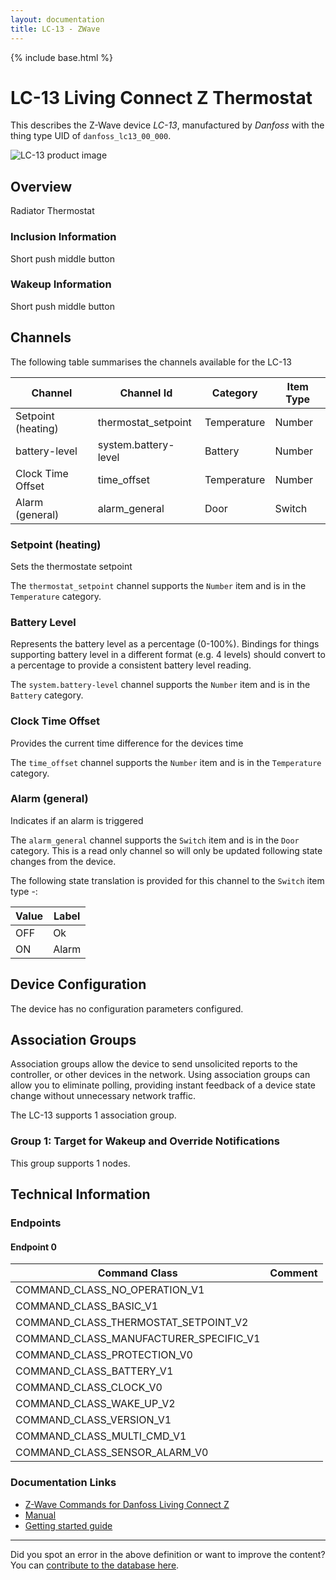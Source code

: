 ```yaml
---
layout: documentation
title: LC-13 - ZWave
---
```


{% include base.html %}

# LC-13 Living Connect Z Thermostat
This describes the Z-Wave device *LC-13*, manufactured by *Danfoss* with the thing type UID of ```danfoss_lc13_00_000```.

![LC-13 product image](https://www.cd-jackson.com/zwave_device_uploads/165/165_default.jpg)


## Overview

Radiator Thermostat

### Inclusion Information

Short push middle button

### Wakeup Information

Short push middle button

## Channels

The following table summarises the channels available for the LC-13

| Channel | Channel Id | Category | Item Type |
|---------|------------|----------|-----------|
| Setpoint (heating) | thermostat_setpoint | Temperature | Number | 
| battery-level | system.battery-level | Battery | Number |
| Clock Time Offset | time_offset | Temperature | Number | 
| Alarm (general) | alarm_general | Door | Switch | 

### Setpoint (heating)

Sets the thermostate setpoint

The ```thermostat_setpoint``` channel supports the ```Number``` item and is in the ```Temperature``` category.

### Battery Level

Represents the battery level as a percentage (0-100%). Bindings for things supporting battery level in a different format (e.g. 4 levels) should convert to a percentage to provide a consistent battery level reading.

The ```system.battery-level``` channel supports the ```Number``` item and is in the ```Battery``` category.

### Clock Time Offset

Provides the current time difference for the devices time
        

The ```time_offset``` channel supports the ```Number``` item and is in the ```Temperature``` category.

### Alarm (general)

Indicates if an alarm is triggered
        

The ```alarm_general``` channel supports the ```Switch``` item and is in the ```Door``` category. This is a read only channel so will only be updated following state changes from the device.

The following state translation is provided for this channel to the ```Switch``` item type -:

| Value | Label     |
|-------|-----------|
| OFF | Ok |
| ON | Alarm |



## Device Configuration

The device has no configuration parameters configured.

## Association Groups

Association groups allow the device to send unsolicited reports to the controller, or other devices in the network. Using association groups can allow you to eliminate polling, providing instant feedback of a device state change without unnecessary network traffic.

The LC-13 supports 1 association group.

### Group 1: Target for Wakeup and Override Notifications


This group supports 1 nodes.

## Technical Information

### Endpoints

#### Endpoint 0

| Command Class | Comment |
|---------------|---------|
| COMMAND_CLASS_NO_OPERATION_V1| |
| COMMAND_CLASS_BASIC_V1| |
| COMMAND_CLASS_THERMOSTAT_SETPOINT_V2| |
| COMMAND_CLASS_MANUFACTURER_SPECIFIC_V1| |
| COMMAND_CLASS_PROTECTION_V0| |
| COMMAND_CLASS_BATTERY_V1| |
| COMMAND_CLASS_CLOCK_V0| |
| COMMAND_CLASS_WAKE_UP_V2| |
| COMMAND_CLASS_VERSION_V1| |
| COMMAND_CLASS_MULTI_CMD_V1| |
| COMMAND_CLASS_SENSOR_ALARM_V0| |

### Documentation Links

* [Z-Wave Commands for Danfoss Living Connect Z](https://www.cd-jackson.com/zwave_device_uploads/165/Z-wave-commands-VDFNN202-teamcent.pdf)
* [Manual](https://www.cd-jackson.com/zwave_device_uploads/165/living-connect-VIIDH102.pdf)
* [Getting started guide](https://www.cd-jackson.com/zwave_device_uploads/165/living-connect-OEM-VQIDA15T-013R9563.pdf)

---

Did you spot an error in the above definition or want to improve the content?
You can [contribute to the database here](http://www.cd-jackson.com/index.php/zwave/zwave-device-database/zwave-device-list/devicesummary/165).
